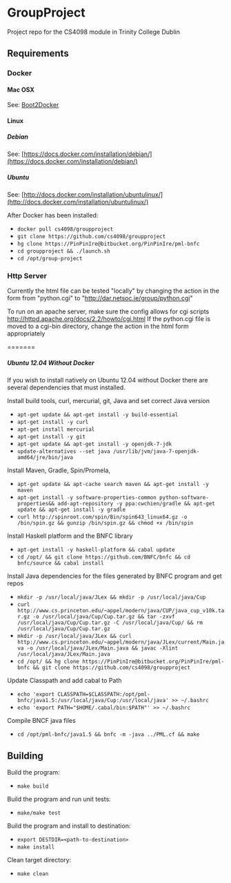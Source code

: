 # GroupProject
Project repo for the CS4098 module in Trinity College Dublin

## Requirements

### Docker

#### Mac OSX

See: [Boot2Docker](https://github.com/boot2docker/boot2docker)

#### Linux

##### Debian
See: [https://docs.docker.com/installation/debian/](https://docs.docker.com/installation/debian/)

##### Ubuntu
See: [http://docs.docker.com/installation/ubuntulinux/](http://docs.docker.com/installation/ubuntulinux/)

After Docker has been installed:

* ```docker pull cs4098/groupproject```
* ```git clone https://github.com/cs4098/groupproject```
* ```hg clone https://PinPinIre@bitbucket.org/PinPinIre/pml-bnfc```
* ```cd groupproject && ./launch.sh```
* ```cd /opt/group-project```

### Http Server
Currently the html file can be tested "locally" by changing the action in the form from "python.cgi" to "http://dar.netsoc.ie/group/python.cgi"

To run on an apache server, make sure the config allows for cgi scripts http://httpd.apache.org/docs/2.2/howto/cgi.html
If the python.cgi file is moved to a cgi-bin directory, change the action in the html form appropriately

=======
##### Ubuntu 12.04 Without Docker
If you wish to install natively on Ubuntu 12.04 without Docker there are several dependencies that must installed.

Install build tools, curl, mercurial, git, Java and set correct Java version
* ```apt-get update && apt-get install -y build-essential```
* ```apt-get install -y curl```
* ```apt-get install mercurial```
* ```apt-get install -y git```
* ```apt-get update && apt-get install -y openjdk-7-jdk```
* ```update-alternatives --set java /usr/lib/jvm/java-7-openjdk-amd64/jre/bin/java```

Install Maven, Gradle, Spin/Promela, 
* ```apt-get update && apt-cache search maven && apt-get install -y maven```
* ```apt-get install -y software-properties-common python-software-properties&& add-apt-repository -y ppa:cwchien/gradle && apt-get update && apt-get install -y gradle```
* ```curl http://spinroot.com/spin/Bin/spin643_linux64.gz -o /bin/spin.gz && gunzip /bin/spin.gz && chmod +x /bin/spin```

Install Haskell platform and the BNFC library
* ```apt-get install -y haskell-platform && cabal update```
* ```cd /opt/ && git clone https://github.com/BNFC/bnfc && cd bnfc/source && cabal install```

Install Java dependencies for the files generated by BNFC program and get repos
* ```mkdir -p /usr/local/java/JLex && mkdir -p /usr/local/java/Cup```
* ```curl http://www.cs.princeton.edu/~appel/modern/java/CUP/java_cup_v10k.tar.gz -o /usr/local/java/Cup/Cup.tar.gz && tar -zxvf /usr/local/java/Cup/Cup.tar.gz -C /usr/local/java/Cup/ && rm /usr/local/java/Cup/Cup.tar.gz```
* ```mkdir -p /usr/local/java/JLex && curl http://www.cs.princeton.edu/~appel/modern/java/JLex/current/Main.java -o /usr/local/java/JLex/Main.java && javac -Xlint /usr/local/java/JLex/Main.java```
* ```cd /opt/ && hg clone https://PinPinIre@bitbucket.org/PinPinIre/pml-bnfc && git clone https://github.com/cs4098/groupproject```

Update Classpath and add cabal to Path
* ```echo 'export CLASSPATH=$CLASSPATH:/opt/pml-bnfc/java1.5:/usr/local/java/Cup:/usr/local/java' >> ~/.bashrc```
* ```echo 'export PATH="$HOME/.cabal/bin:$PATH"' >> ~/.bashrc```

Compile BNCF java files
* ```cd /opt/pml-bnfc/java1.5 && bnfc -m -java ../PML.cf && make```


## Building

Build the program:
* ```make build```

Build the program and run unit tests:
* ```make/make test```

Build the program and install to destination:
* ```export DESTDIR=<path-to-destination>```
* ```make install```

Clean target directory:
* ```make clean```
